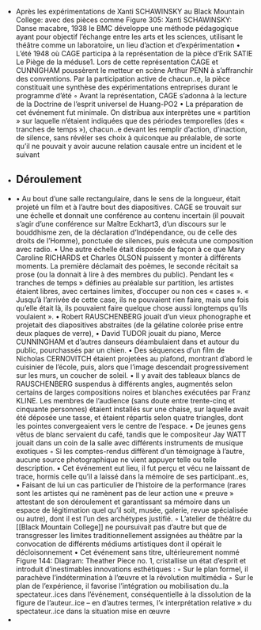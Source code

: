 - Après les expérimentations de Xanti SCHAWINSKY au Black Mountain College: avec des pièces  comme Figure 305: Xanti SCHAWINSKY: Danse macabre, 1938  le BMC développe une méthode pédagogique ayant pour objectif l’échange entre les arts et les sciences, utilisant le théâtre comme un laboratoire, un lieu d’action et d’expérimentation 
      • L’été 1948 où CAGE participa à la représentation de la pièce d’Erik SATIE Le Piège de la méduse1. Lors de cette représentation CAGE et CUNNIGHAM poussèrent le metteur en scène Arthur PENN à s’affranchir des conventions. Par la participation active de chacun..e, la pièce constituait une synthèse des expérimentations entreprises durant le programme d’été 
          ◦ Avant la représentation, CAGE s’adonna à la lecture de la Doctrine de l’esprit universel de Huang-PO2
      • La préparation de cet événement fut minimale. On distribua aux interprètes une « partition » sur laquelle n’étaient indiquées que des périodes temporelles (des « tranches de temps »), chacun..e devant les remplir d’action, d’inaction, de silence, sans révéler ses choix à quiconque au préalable, de sorte qu’il ne pouvait y avoir aucune relation causale entre un incident et le suivant
- ## Déroulement
- • Au bout d’une salle rectangulaire, dans le sens de la longueur, était projeté un film et à l’autre bout des diapositives. CAGE se trouvait sur une échelle et donnait une conférence au contenu incertain (il pouvait s’agir d’une conférence sur Maître Eckhart3, d’un discours sur le bouddhisme zen, de la déclaration d’Indépendance, ou de celle des droits de l’Homme), ponctuée de silences, puis exécuta une composition avec radio. 
      • Une autre échelle était disposée de façon à ce que Mary Caroline RICHARDS et Charles OLSON puissent y monter à différents moments. La première déclamait des poèmes, le seconde récitait sa prose (ou la donnait à lire à des membres du public). Pendant les « tranches de temps » définies au préalable sur partition, les artistes étaient libres, avec certaines limites, d’occuper ou non ces « cases ». « Jusqu’à l’arrivée de cette case, ils ne pouvaient rien faire, mais une fois qu’elle était là, ils pouvaient faire quelque chose aussi longtemps qu’ils voulaient ». 
      • Robert RAUSCHENBERG jouait d’un vieux phonographe et projetait des diapositives abstraites (de la gélatine colorée prise entre deux plaques de verre), 
      • David TUDOR jouait du piano, Merce CUNNINGHAM et d’autres danseurs déambulaient dans et autour du public, pourchassés par un chien. 
      • Des séquences d’un film de Nicholas CERNOVITCH étaient projetées au plafond, montrant d’abord le cuisinier de l’école, puis, alors que l’image descendait progressivement sur les murs, un coucher de soleil. 
      • Il y avait des tableaux blancs de RAUSCHENBERG suspendus à différents angles, augmentés selon certains de larges compositions noires et blanches exécutées par Franz KLINE. Les membres de l’audience (sans doute entre trente-cinq et cinquante personnes) étaient installés sur une chaise, sur laquelle avait été déposée une tasse, et étaient répartis selon quatre triangles, dont les pointes convergeaient vers le centre de l’espace. 
      • De jeunes gens vêtus de blanc servaient du café, tandis que le compositeur Jay WATT jouait dans un coin de la salle avec différents instruments de musique exotiques 
          ◦ Si les comptes-rendus diffèrent d’un témoignage à l’autre, aucune source photographique ne vient appuyer telle ou telle description. 
              ▪ Cet événement eut lieu, il fut perçu et vécu ne laissant de trace, hormis celle qu’il a laissé dans la mémoire de ses participant..es,
                  • Faisant de lui un cas particulier de l’histoire de la performance (rares sont les artistes qui ne ramènent pas de leur action une « preuve » attestant de son déroulement et garantissant sa mémoire dans un espace de légitimation quel qu’il soit, musée, galerie, revue spécialisée ou autre), dont il est l’un des archétypes justifié. 
          ◦ L’atelier de théâtre du [[Black Mountain College]] ne poursuivait pas d’autre but que de transgresser les limites traditionnellement assignées au théâtre par la convocation de différents médiums artistiques dont il opérait le décloisonnement 
      • Cet événement sans titre, ultérieurement nommé Figure 144: Diagram: Theather Piece no. 1, cristallise un état d’esprit et introduit d’inestimables innovations esthétiques : 
          ◦ Sur le plan formel, il parachève l’indétermination à l’œuvre et la révolution multimédia 
          ◦ Sur le plan de l’expérience, il favorise l’intégration ou mobilisation du..la spectateur..ices dans l’événement, conséquentielle à la dissolution de la figure de l’auteur..ice – en d’autres termes, l’« interprétation relative » du spectateur..ice dans la situation mise en œuvre
-